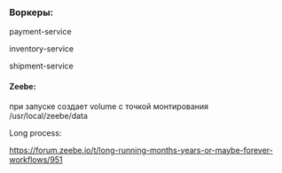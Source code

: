 
### Воркеры:

payment-service

inventory-service

shipment-service


#### Zeebe:

при запуске создает volume с точкой монтирования /usr/local/zeebe/data




Long process:

https://forum.zeebe.io/t/long-running-months-years-or-maybe-forever-workflows/951

